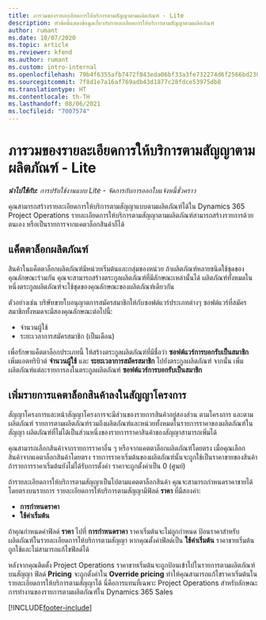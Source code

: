 ```yaml
---
title: ภารวมของรายละเอียดการให้บริการตามสัญญาตามผลิตภัณฑ์ - Lite
description: หัวข้อนี้แสดงข้อมูลเกี่ยวกับรายละเอียดการให้บริการตามสัญญาตามผลิตภัณฑ์
author: rumant
ms.date: 10/07/2020
ms.topic: article
ms.reviewer: kfend
ms.author: rumant
ms.custom: intro-internal
ms.openlocfilehash: 79b4f6355afb7472f843eda06bf33a3fe732274d6f2566bd23000aa11cbfdce1
ms.sourcegitcommit: 7f8d1e7a16af769adb43d1877c28fdce53975db8
ms.translationtype: HT
ms.contentlocale: th-TH
ms.lasthandoff: 08/06/2021
ms.locfileid: "7007574"
---
```

# <a name="product-based-contract-lines-overview---lite"></a>ภารวมของรายละเอียดการให้บริการตามสัญญาตามผลิตภัณฑ์ - Lite

_**นำไปใช้กับ:** การปรับใช้งานแบบ Lite - จัดการกับการออกใบแจ้งหนี้ชั่วคราว_

คุณสามารถสร้างรายละเอียดการให้บริการตามสัญญาแบบตามผลิตภัณฑ์ได้ใน Dynamics 365 Project Operations รายละเอียดการให้บริการตามสัญญาตามผลิตภัณฑ์สามารถสร้างรายการด้วยตนเอง หรือเป็นรายการจากแคตาล็อกสินค้าก็ได้

## <a name="product-catalog"></a>แค็ตตาล็อกผลิตภัณฑ์

สินค้าในแค็ตตาล็อกผลิตภัณฑ์มีหน่วยเริ่มต้นและกลุ่มของหน่วย ถ้าผลิตภัณฑ์หลายชนิดใช้ชุดของคุณลักษณะร่วมกัน คุณจะสามารถสร้างตระกูลผลิตภัณฑ์ที่มีลักษณะเหล่านั้นได้ ผลิตภัณฑ์ทั้งหมดในหนึ่งตระกูลผลิตภัณฑ์จะใช้ชุดของคุณลักษณะของผลิตภัณฑ์เดียวกัน

ตัวอย่างเช่น บริษัทขายใบอนุญาตการสมัครสมาชิกให้กับซอฟต์แวร์ประเภทต่างๆ ซอฟต์แวร์ที่สมัครสมาชิกทั้งหมดจะมีสองคุณลักษณะต่อไปนี้:

- จำนวนผู้ใช้
- ระยะเวลาการสมัครสมาชิก (เป็นเดือน)

เพื่อรักษาแค็ตตาล็อกประเภทนี้ ให้สร้างตระกูลผลิตภัณฑ์ที่มีชื่อว่า **ซอฟต์แวร์การบอกรับเป็นสมาชิก** เพิ่มแอตทริบิวต์ **จำนวนผู้ใช้** และ **ระยะเวลาการสมัครสมาชิก** ไปยังตระกูลผลิตภัณฑ์ จากนั้น เพิ่มผลิตภัณฑ์แต่ละรายการลงในตระกูลผลิตภัณฑ์ **ซอฟต์แวร์การบอกรับเป็นสมาชิก**

## <a name="add-product-catalog-items-to-a-project-contract"></a>เพิ่มรายการแคตาล็อกสินค้าลงในสัญญาโครงการ

สัญญาโครงการและหน้าสัญญาโครงการจะมีส่วนของรายการสินค้าอยู่สองส่วน ตามโครงการ และตามผลิตภัณฑ์ รายการตามผลิตภัณฑ์รวมถึงผลิตภัณฑ์และหน่วยทั้งหมดในรายการราคาของผลิตภัณฑ์ในสัญญา ผลิตภัณฑ์ที่ไม่ได้เป็นส่วนหนึ่งของรายการราคาสินค้าของสัญญาสามารถเพิ่มได้

คุณสามารถเลือกสินค้าจากรายการราคาอื่น ๆ หรือจากแคตตาล็อกผลิตภัณฑ์โดยตรง เมื่อคุณเลือกสินค้าจากแคตาล็อกสินค้าโดยตรง รายการราคาเริ่มต้นของผลิตภัณฑ์นั้นจะถูกใช้เป็นราคาขายของสินค้า ถ้ารายการราคาเริ่มต้นยังไม่ได้รับการตั้งค่า ราคาจะถูกตั้งค่าเป็น 0 (ศูนย์)

ถ้ารายละเอียดการให้บริการตามสัญญาเป็นไปตามแคตตาล็อกสินค้า คุณจะสามารถกำหนดราคาขายได้โดยตรงบนรายการ รายละเอียดการให้บริการตามสัญญามีฟิลด์ **ราคา** ที่มีสองค่า:

- **การกำหนดราคา**
- **ใช้ค่าเริ่มต้น**

ถ้าคุณกำหนดค่าฟิลด์ **ราคา** ไปที่ **การกำหนดราคา** ราคาเริ่มต้นจะไม่ถูกกำหนด ป้อนราคาสำหรับผลิตภัณฑ์ในรายละเอียดการให้บริการตามสัญญา หากคุณตั้งค่าฟิลด์เป็น **ใช้ค่าเริ่มต้น** ราคาขายเริ่มต้นถูกใช้และไม่สามารถแก้ไขฟิลด์ได้

หลังจากคุณติดตั้ง Project Operations ราคาขายเริ่มต้นจะถูกป้อนเข้าไปในรายการตามผลิตภัณฑ์บนสัญญา ฟิลด์ **Pricing** จะถูกตั้งค่าใน **Override pricing** ทำให้คุณสามารถแก้ไขราคาเริ่มต้นในรายละเอียดการให้บริการตามสัญญาได้ นี่คือการแทนที่เฉพาะ Project Operations สำหรับลักษณะการทำงานของรายการตามผลิตภัณฑ์ใน Dynamics 365 Sales


[!INCLUDE[footer-include](../../includes/footer-banner.md)]